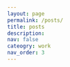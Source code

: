 ```yaml
---
layout: page
permalink: /posts/
title: posts
description: 
nav: false
cateogry: work
nav_order: 3
---
```


<html>

<head>
    <title>Posts</title>
        <style>
            .horizontal-nav {
                display: inherit;
                justify-content: space-between;
                align-items: center;
                list-style: flex;
                padding: 0;
                margin: 10;
                }

                .horizontal-nav li {
                margin: 0 15px;
                }

                .horizontal-nav li a {
                background-color: white;
                text-decoration: none;
                color: #333;
                }
    </style>

</head>


<body>
    <div class="navbar">
        <ul class="horizontal-nav">
            <li><a href="#working-hours">Working Hours Tracker</a></li>
            <li><a href="#what-is-a-phd">What is a PhD</a></li>
            <li><a href="#research-tools">Research Tools</a></li>
            <li><a href="#cognitive-bias">Cognitive Bias</a></li>
            <li><a href="#interdisciplinarity">Interdisciplinarity</a></li>
            <li><a href="#big-tech-fines">Big Tech Fines 2023</a></li>
        </ul>
    </div>
    

<p id="big-tech-fines"></p>
<h4>Big Tech Fines 2023</h4>
<h7>Do the big tech provide a service or a product that is free? No, they don't. They are selling our data and it might be okay for some people, but as every market, they should follow the law. The European Union has been one of the first to take action, but the fines are not enough. Just take a look on this <a href="https://proton.me/blog/big-tech-2023-fines-vs-revenue">Proton post</a> for futher information and on how they did the calculations. The table is reported below and can be also double verified, at least for what concern the European fines, by looking at <a href="https://www.enforcementtracker.com/">GDPR Enforcement Tracker</a>.
<table>
  <tr>
    <th>Company</th>
    <th>Fines in $ in 2023</th>
    <th>Time to pay them off</th>
  </tr>
  <tr>
   <td>Alphabet</td>
   <td>941 million</td>
   <td>1 day, 3 hours, 55 minutes</td>
  </tr>
  <tr>
    <td>Amazon</td>
    <td>111.7 million</td>
    <td>1 hour, 50 minutes</td>
  </tr>
    <tr>
   <td>Apple</td>
   <td>186.4 million</td>
   <td>4 hours, 15 minutes</td>
  </tr>
  <tr>
    <td>Meta</td>
    <td>1720 million</td>
    <td>5 days, 13 hours, 25 minutes</td>
  </tr>
    <tr>
   <td>Microsoft</td>
   <td>84 million</td>
   <td>3 hours, 30 minutes</td>
  </tr>
</table>
P.S. companies somehow refuse to pay the fines.


<hr class="section-divider">

<p id="interdisciplinarity"></p>
<h4>Interdisciplinarity</h4>
<h7>An interdisciplinary study means integrating the contributions from different disciplines. It involves getting familiar with, adherence to, and selecting what approaches from various fields would best produce the desired outcome. A publication could lead the development of novel solutions to complex research questions, reach a larger audience and have a great impact on society <a href="https://doi.org/10.1057/s41599-019-0352-4">[1]</a><a href="https://doi.org/10.1371/journal.pcbi.0010006">[2]</a>.
<br><br>
Some definitions from <a href="https://pubmed.ncbi.nlm.nih.gov/17330451/">[3]</a>:
<li>Disciplinarity: the study of a specific subject or field, focusing on its own rules, methods, and principles.</li>
<li>Multidisciplinarity: the study of a subject from multiple different disciplines simultaneously, but the disciplines remain separate from each other.</li>
<li>Interdisciplinarity: the study of approaches from different disciplines into a new and coherent whole.</li>
<li>Transdisciplinarity: the study that integrates and transcends disciplinary boundaries, bridging humanities and sciences.</li>
<br>
Quickly in practice, writing an interdisciplinary research paper requires explaining why focusing on just one topic is insufficient, as well as outlining the disciplines that should be included, their motivations, and their points of view <a href="https://www.southwestern.edu/live/files/3946-interdisciplinary">[4]</a>. So far so good, but how is it possible to submit the paper then? It is challenging finding suitable outlets for publication (and reviewers), as well as in meeting the standards and demonstrate the impact across different disciplines. The communication to specialized researcher in a single topic may have their own clique and may not want to include different perspectives, but a few sensational and complex terms might be added to get their attention. When a talk is given, there should be less use of acronyms and technical vocabulary since it's not good to focus just on a single or a small group of specialized people, the audience is various and might be also outside the room. To encourage the development of a cohesive research team of researchers from several fields, more effort is required <a href="https://doi.org/10.1371/journal.pone.0267234">[5]</a> <a href="https://www.siliconrepublic.com/careers/imposter-syndrome-diversity-underrepresented-employees-inclusion">underrepresented background</a>.
<br><br>
I had the opportunity to chat with seniors about this topic, and I have collected some of their thoughts. I didn't ask for their permission to share their names, so I will keep them anonymous. From a professor at CMU: <em>"you need to find the magic words to interact with specialized people"</em>. From a former professor at MIT, now in the industry: <em>"with literature classes and washing machine classes, you can build great eyes and great hands, because you’ll be able to learn from one subject and apply it to another"</em>. 
<br><br>
Interdisciplinarity has a comorbidity with the <a href="https://www.siliconrepublic.com/advice/types-of-imposter-syndrome">impostor syndrome</a>. But being stupid is not so bad <a href="https://doi.org/10.1242/jcs.033340">[6]</a>. An italian economics, Piero Formica, gave a insightful <a href="https://www.youtube.com/watch?v=pxj8o7m0a8s">TED Talk</a> in italian, but caption are available. He reports in particular the story about <a href="https://en.wikipedia.org/wiki/John_Harrison">John Harriston</a> and mentions about <a href="https://www.gutenberg.org/files/3020/3020-h/3020-h.htm#link2H_4_0008">William Hazlitt</a>, <a href="http://www.jstor.org/stable/20013918">Socrates</a>, and <a href="https://plato.stanford.edu/archives/win2021/entries/cusanus/">Nicolas of Cusa</a>. 
</h7>

<hr class="section-divider">

<p id="cognitive-bias"></p>
<h4>Cognitive Bias</h4>
<h7>Cognitive biases and heuristics serve as mental shortcuts that enable individuals to simplify the complexity of tasks when making judgments and choices. Biases, in turn, arise as the disparities between expected or ideal behavior.</h7>
<p> I like this representation arranged and designed by John Manoogian III (jm3). Categories and descriptions originally by Buster Benson.</p>
<img src="https://pieroromare.github.io/assets/img/cognitive_bias_codex.svg" alt="Cognitive Bias Codex" width="770">

<hr class="section-divider">

<p id="research-tools"></p>
<h4>Research Tools</h4>
<h7>This is my collection of research tools for academic and scholarly pursuits. These tools enhance my productivity and help me stay organized throughout my journey of discovery.</h7><br><br>
        <h5><a href="https://notion.so">Notion</a><img src="https://pieroromare.github.io/assets/img/notion-icon.png" alt="Notion Icon" width="100"></h5>
        <p>Notion is a versatile tool for task management, project organization, and collaboration.</p>
    <br>
        <h5><a href="https://obsidian.md">Obsidian  </a><img src="https://pieroromare.github.io/assets/img/obsidian-icon.png" alt="Obsidian Icon" width="50"></h5>
        <p>Obsidian is a note-taking app that helps build interconnected knowledge bases.</p>
    <br>
        <h5><a href="https://www.zotero.org">Zotero    </a><img src="https://pieroromare.github.io/assets/img/zotero-icon.png" alt="Zotero Icon" width="50"></h5>
        <p>Zotero is a free and open-source reference management software and research tool.</p>
    <br>
        <h5><a href="https://app.diagrams.net">Draw.io    </a><img src="https://pieroromare.github.io/assets/img/drawio-icon.png" alt="draw.io Icon" width="50"></h5>
        <p>draw.io is a diagramming tool for creating visual representations of data and concepts.</p>
    <br>
        <h5><a href="http://connectedpapers.com">ConnectedPapers    </a><img src="https://pieroromare.github.io/assets/img/connectedpapers-icon.png" alt="ConnectedPapers Icon" width="100"></h5>
        <p>ConnectedPapers.com visualizes citation networks to help researchers explore related academic papers.</p>
    <br>
        <h5><a href="https://researchrabbitapp.com/">ResearchRabbit   </a><img src="https://pieroromare.github.io/assets/img/researchrabbit-icon.png" alt="ResearchRabbit Icon" width="100"></h5>
        <p>ResearchRabbitApp.com provides personalized paper recommendations based on research interests.</p>
    <br>
        <h5><a href="http://elicit.org">Elicit         </a><img src="https://pieroromare.github.io/assets/img/elicit-icon.png" alt="Elicit Icon" width="50"></h5>
        <p>Elicit.org recommends research papers through community-driven curation.</p>
    <br>
        <h5><a href="http://consensus.app">Consensus   </a><img src="https://pieroromare.github.io/assets/img/consensus-icon.png" alt="Consensus Icon" width="100"></h5>
        <p>Consensus.app facilitates collaborative paper selection through group voting.</p>
    <br>
        <h5><a href="http://chatpdf.com">ChatPDF   </a><img src="https://pieroromare.github.io/assets/img/chatpdf-icon.png" alt="ChatPDF Icon" width="50"></h5>
        <p>ChatPDF.com transforms static PDFs into dynamic, collaborative spaces for annotation and discussion.</p>
    <br>
        <h5><a href="https://github.com/features/copilot/">Github Copilot   </a><img src="https://pieroromare.github.io/assets/img/copilot-icon.png" alt="Copilot Icon" width="50"></h5>
        <p>GitHub Copilot is an AI-powered code completion tool that assists developers by generating suggestions and snippets based on natural language comments and existing code.</p>
    <br>
        <h5><a href="https://www.complexity-explorables.org">Complexity Explorables   </a><img src="https://pieroromare.github.io/assets/img/complex-icon.png" alt="Complex Icon" width="50"></h5>
        <p>Complexity Explorables is a platform that provides interactive simulations and visualizations to help users understand complex concepts in science, mathematics, and other fields through hands-on exploration.</p>
    <br>
        <h5><a href="https://www.overleaf.com">Overleaf   </a><img src="https://pieroromare.github.io/assets/img/overleaf-icon.png" alt="Overleaf Icon" width="50"></h5>
        <p>Overleaf is a collaborative LaTeX editor that allows users to create, edit, and share scientific documents online.</p>
    <br>
        <h5><a href="https://neo4j.com">Neo4j   </a><img src="https://pieroromare.github.io/assets/img/neo4j-icon.png" alt="Neo4j Icon" width="50"></h5>
        <p>Neo4j is a graph database management system that is designed for efficiently storing, querying, and analyzing highly interconnected data using a flexible and intuitive graph model.</p>


<hr class="section-divider">

<p id="what-is-a-phd"></p>
<h4>What is a PhD</h4>
<h7>An illustrated guide by Matt Might <a href="http://matt.might.net/articles/phd-school-in-pictures/">source</a><br> 
<div class="container">
    <div class="row">
        <div class="col">
            <img src="https://pieroromare.github.io/assets/img/What_is_a_PhD__1.png" alt="What_is_a_PhD__1" width="345">
            <img src="https://pieroromare.github.io/assets/img/What_is_a_PhD__2.png" alt="What_is_a_PhD__2" width="345"><br>
            <img src="https://pieroromare.github.io/assets/img/What_is_a_PhD__3.png" alt="What_is_a_PhD__3" width="345">
            <img src="https://pieroromare.github.io/assets/img/What_is_a_PhD__4.png" alt="What_is_a_PhD__4" width="345"><br>
            <img src="https://pieroromare.github.io/assets/img/What_is_a_PhD__5.png" alt="What_is_a_PhD__5" width="345">
            <img src="https://pieroromare.github.io/assets/img/What_is_a_PhD__6.png" alt="What_is_a_PhD__6" width="345"><br>
            <img src="https://pieroromare.github.io/assets/img/What_is_a_PhD__7.png" alt="What_is_a_PhD__7" width="345">
            <img src="https://pieroromare.github.io/assets/img/What_is_a_PhD__8.png" alt="What_is_a_PhD__8" width="345"><br>
            <img src="https://pieroromare.github.io/assets/img/What_is_a_PhD__9.png" alt="What_is_a_PhD__9" width="345">
            <img src="https://pieroromare.github.io/assets/img/What_is_a_PhD__10.png" alt="What_is_a_PhD__10" width="345"><br>
            <img src="https://pieroromare.github.io/assets/img/What_is_a_PhD__11.png" alt="What_is_a_PhD__11" width="345">
            <img src="https://pieroromare.github.io/assets/img/What_is_a_PhD__12.png" alt="What_is_a_PhD__12" width="345"><br>
        </div>
    </div>
</div>
</h7>

<hr class="section-divider">

<p id="working-hours"></p>
<h4>Working Hours Tracker</h4>
<h7>This AppleScript is designed exclusively for MacBooks and is not compatible with iPhones. It leverages iOS Shortcuts to streamline time tracking effortlessly.</h7><br>
<em>Start Time: Click the shortcut once, and it will automatically update your "Working Time" note with the current start time. This marks the beginning of your work session.<br>
Finish Time: When your work session is complete, click the shortcut again. This action will generate the finish time, indicating the end of your work session.</em><br><br>
<h5>Tracker with iOS Notes</h5>
    <ol>
        <li>Open the Notes app on your iOS device.</li>
        <li>Create a new note and give it the title "Working time." You can do this by tapping the "+" button to create a new note and then giving it a title.</li>
        <li>Open the Shortcuts app on your iOS device.</li>
        <li>Tap the "+" button to create a new shortcut.</li>
        <li>In the Shortcuts app, on the right-hand side, you'll see a search bar.</li>
        <li>Type "Execute with AppleScript" in the search bar to find the corresponding action.</li>
        <li>Once you find the "Execute with AppleScript" action, tap on it to add it to your shortcut.</li>
        <li>After adding the action, you can tap on it to configure it.</li>
        <li>Copy and paste the AppleScript code that follows. This code should perform the specific task you want to automate.</li>
        <li>After adding the AppleScript code, you can tap the play button (usually a triangle or "Run" button) at the top right of the Shortcuts app to simulate or test your shortcut.</li>
        <li>Once you've tested your shortcut and it works as expected, you can close it by tapping the "Done" button in the top right corner.</li>
        <li>Your shortcut should now appear in the list of available shortcuts in the Shortcuts app.</li>
        <li>To add the shortcut to your Dock for easy access, you can long-press (or right-click, depending on your device) on the shortcut's icon in the Shortcuts app.</li>
        <li>From the context menu that appears, select the option to "Add to the Dock." This will place the shortcut on your device's Dock for quick access.</li>
    </ol>

<pre style="background-color: #f0f0f0;">
on run {input, parameters}
    tell application "Notes"
        set currentDate to current date
        set currentTime to time string of currentDate
        set currentDateTime to date string of currentDate & " " & currentTime
        
        set workingTimeNote to note "Working time"
        set noteContent to body of workingTimeNote
        
        if noteContent does not contain "start " & (date string of currentDate) then
            set newContent to noteContent & return & "start " & currentDateTime
        else
            set newContent to noteContent & return & "finish " & currentDateTime
        end if
        
        set body of workingTimeNote to newContent
        quit
    end tell
</pre>
<br><br>
<h5>Tracker with a txt file</h5>
<h7>Another version is using the AppleScript + a Python script.</h7>
    <ol>
        <li>Open the terminal and type the following command: pip install datetime</li>
        <li>Create in a folder (that we call yourpath) a Python script that we call (yourpythonscript.py) and copy and paste the following</li>
<pre style="background-color: #f0f0f0;">
import os
import datetime

current_date = datetime.datetime.now()
current_date_string = current_date.strftime('%A, %d %B %Y %H:%M:%S')

desktop_path = os.path.expanduser("yourpath")
text_file_name = "working_hours.txt"
file_path = os.path.join(desktop_path, text_file_name)
if not os.path.isfile(file_path):
    open(file_path, 'w').close()

with open(file_path, 'r') as file:
    file_content = file.read()

if "start" not in file_content.split('\n')[-1]:
    new_content = file_content + f"\nstart {current_date_string}"
else:
    new_content = file_content + f"\nfinish {current_date_string}"

with open(file_path, 'w') as file:
    file.write(new_content)
</pre>
        <li>Now start from the point 3 of the previous version Track with Notes</li>
        <li>In this version, the only difference is that in the AppleScript code in your shortcut add just the following</li>
<pre style="background-color: #f0f0f0;">
do shell script "python3 yourpath/yourpythonscript.py"
</pre>

